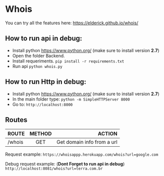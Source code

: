 # Whois
You can try all the features here: https://elderick.github.io/whois/

## How to run api in debug:
- Install python https://www.python.org/ (make sure to install version **2.7**)
- Open the folder Backend.
- Install requeriments.
`pip install -r requirements.txt`
- Run api
`python whois.py`

## How to run Http in debug:
- Install python https://www.python.org/ (make sure to install version **2.7**)
- In the main folder type:
`python -m SimpleHTTPServer 8000`
- Go to:
`http://localhost:8000` 
 

## Routes
| ROUTE         |  METHOD       | ACTION                     |
| ------------- |:-------------:| --------------------------:|
| /whois        |     GET       | Get domain info from a url |

Request example:
`https://whoisappp.herokuapp.com/whois?url=google.com`

Debug request example: (**Dont Forget to run api in debug**)
`http://localhost:8081/whois?url=terra.com.br`

